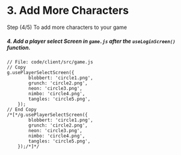 # 3. Add More Characters

Step (4/5) To add more characters to your game

##### 4. Add a player select Screen in `game.js` after the `useLoginScreen()` function.

```
// File: code/client/src/game.js
// Copy 
g.usePlayerSelectScreen({
		blobbert: 'circle1.png',
		grunch: 'circle2.png',
		neon: 'circle3.png',
		nimbo: 'circle4.png',
		tangles: 'circle5.png',
	});
// End Copy
/*[*/g.usePlayerSelectScreen({
		blobbert: 'circle1.png',
		grunch: 'circle2.png',
		neon: 'circle3.png',
		nimbo: 'circle4.png',
		tangles: 'circle5.png',
	});/*]*/
```